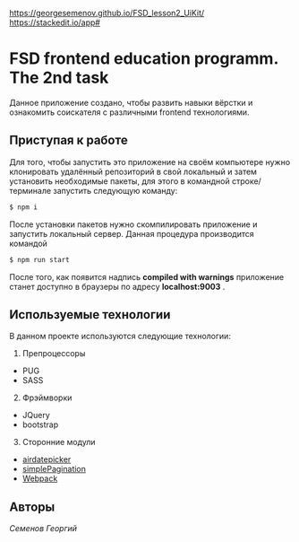 https://georgesemenov.github.io/FSD_lesson2_UiKit/
https://stackedit.io/app#

# FSD  frontend education programm. The 2nd task
Данное приложение создано, чтобы развить навыки вёрстки и ознакомить соискателя с различными frontend технологиями. 

## Приступая к работе
Для того, чтобы запустить это приложение на своём компьютере нужно клонировать удалённый репозиторий в свой локальный и затем установить необходимые пакеты, для этого в командной строке/терминале запустить следующую команду:
```sh
$ npm i
```
После установки пакетов нужно скомпилировать приложение и запустить локальный сервер. Данная процедура производится командой 
```sh
$ npm run start
```
После того, как появится надпись **compiled with warnings** приложение станет доступно в браузеры по адресу **localhost:9003** .
## Используемые технологии
В данном проекте используются следующие технологии:
1. Препроцессоры
- PUG
- SASS
2. Фрэймворки  
- JQuery
- bootstrap
3. Сторонние модули
- [airdatepicker](https://air-datepicker.com/ru)
- [simplePagination](https://flaviusmatis.github.io/simplePagination.js/)
- [Webpack](https://webpack.js.org/)

## Авторы
*Семенов Георгий*
